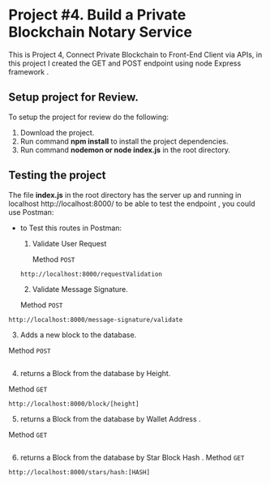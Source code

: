 # Project #4. Build a Private Blockchain Notary Service

This is Project 4, Connect Private Blockchain to Front-End Client via APIs, in this project I created the GET and POST endpoint using node Express framework  .

## Setup project for Review.

To setup the project for review do the following:
1. Download the project.
2. Run command __npm install__ to install the project dependencies.
3. Run command __nodemon or node index.js__ in the root directory.

## Testing the project

The file __index.js__ in the root directory has the server up and running in localhost
http://localhost:8000/  to be able to test the endpoint , you could use Postman:

*  to Test this routes in Postman:


     1.  Validate User Request
         
         Method
          `POST `
    ```
    http://localhost:8000/requestValidation
    ```
     
     2.  Validate Message Signature.
     
     Method    `POST `
     
 ```
http://localhost:8000/message-signature/validate
```

   3.  Adds a new block to the database.
     
  Method `POST `
     
```http://localhost:8000/block
```
    
  4. returns a Block from the database by Height.
     
  Method  `GET `
     
```
http://localhost:8000/block/[height]
```

 5. returns a Block from the database by Wallet Address .
     
Method  `GET `

```http://localhost:8000/stars/address:[ADDRESS]
```

     
 6.  returns a Block from the database by Star Block Hash .
               Method `GET `
     

```
http://localhost:8000/stars/hash:[HASH]
```






